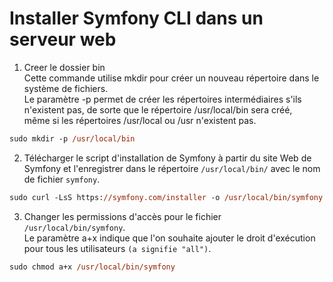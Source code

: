 # Installer Symfony CLI dans un serveur web

1. Creer le dossier bin <br>
Cette commande utilise mkdir pour créer un nouveau répertoire dans le système de fichiers.<br>
Le paramètre -p permet de créer les répertoires intermédiaires s'ils n'existent pas, de sorte que le répertoire /usr/local/bin sera créé, <br>
même si les répertoires /usr/local ou /usr n'existent pas.
```ps
sudo mkdir -p /usr/local/bin
```

2. Télécharger le script d'installation de Symfony à partir du site Web de Symfony et l'enregistrer dans le répertoire `/usr/local/bin/` avec le nom de fichier `symfony`.
```ps
sudo curl -LsS https://symfony.com/installer -o /usr/local/bin/symfony
```

3.  Changer les permissions d'accès pour le fichier `/usr/local/bin/symfony`. <br>
Le paramètre a+x indique que l'on souhaite ajouter le droit d'exécution pour tous les utilisateurs `(a signifie "all")`.
```ps
sudo chmod a+x /usr/local/bin/symfony
```